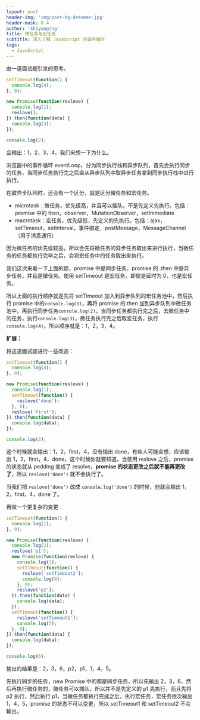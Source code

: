 ```yaml
---
layout: post
header-img: 'img/post-bg-dreamer.jpg'
header-mask: 0.4
author: 'Shiyanping'
title: 微任务与宏任务
subtitle: 深入了解 JavaScript 的事件循环
tags:
  - JavaScript
---
```


由一道面试题引发的思考。

```js
setTimeout(function() {
  console.log(4);
}, 0);

new Promise(function(reslove) {
  console.log(1);
  reslove();
}).then(function(data) {
  console.log(3);
});

console.log(2);
```

会输出：1，2，3，4。我们来想一下为什么。

浏览器中的事件循环 eventLoop，分为同步执行栈和异步队列，首先会执行同步的任务，当同步任务执行完之后会从异步队列中取异步任务拿到同步执行栈中进行执行。

在取异步队列时，还会有一个区分，就是区分微任务和宏任务。

- microtask：微任务，优先级高，并且可以插队，不是先定义先执行。包括：promise 中的 then，observer，MutationObserver，setImmediate
- macrotask：宏任务，优先级低，先定义的先执行。包括：ajax，setTimeout，setInterval，事件绑定，postMessage，MessageChannel（用于消息通讯）

因为微任务的优先级较高，所以会先将微任务的异步任务取出来进行执行，当微任务的任务都执行完毕之后，会将宏任务中的任务取出来执行。

我们这次来看一下上面的题，promise 中是同步任务，promise 的 .then 中是异步任务，并且是微任务。使用 setTimeout 是宏任务，即使是延时为 0，也是宏任务。

所以上面的执行顺序就是先将 setTimeout 加入到异步队列的宏任务池中，然后执行 promise 中的`console.log(1)`，再将 promise 的.then 加到异步队列中微任务池中，再执行同步任务`console.log(2)`，当同步任务都执行完之后，去微任务中的任务，执行`console.log(3)`，微任务执行完之后取宏任务，执行`console.log(4)`。所以顺序就是：1，2，3，4。

**扩展：**

将这道面试题进行一些改造：

```js
setTimeout(function() {
  console.log(4);
}, 0);

new Promise(function(reslove) {
  console.log(1);
  setTimeout(function() {
    reslove('done');
  }, 0);
  reslove('first');
}).then(function(data) {
  console.log(data);
});

console.log(2);
```

这个时候就会输出：1，2，first，4，没有输出 done，有些人可能会想，应该输出 1，2，first，4，done，这个时候你就要知道，当使用 reslove 之后，promise 的状态就从 pedding 变成了 resolve，**promise 的状态更改之后就不能再更改了**，所以 `reslove('done')` 就不会执行了。

当我们把 `reslove('done')` 改成 `console.log('done')` 的时候，他就会输出 1，2，first，4，done 了。

再做一个更复杂的变更：

```js
setTimeout(function() {
  console.log(1);
}, 0);

new Promise(function(reslove) {
  console.log(2);
  reslove('p1');
  new Promise(function(reslove) {
    console.log(3);
    setTimeout(function() {
      reslove('setTimeout2');
      console.log(4);
    }, 0);
    reslove('p2');
  }).then(function(data) {
    console.log(data);
  });
  setTimeout(function() {
    reslove('setTimeout1');
    console.log(5);
  }, 0);
}).then(function(data) {
  console.log(data);
});

console.log(6);
```

输出的结果是：2，3，6，p2，p1，1，4，5。

先执行同步的任务，new Promise 中的都是同步任务，所以先输出 2，3，6，然后再执行微任务的，微任务可以插队，所以并不是先定义的 p1 先执行，而且先将 p2 执行，然后执行 p1，当微任务都执行完成之后，执行宏任务，宏任务依次输出 1，4，5，promise 的状态不可以变更，所以 setTimeout1 和 setTimeout2 不会输出。
